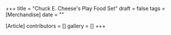 +++
title = "Chuck E. Cheese's Play Food Set"
draft = false
tags = [Merchandise]
date = ""

[Article]
contributors = []
gallery = []
+++